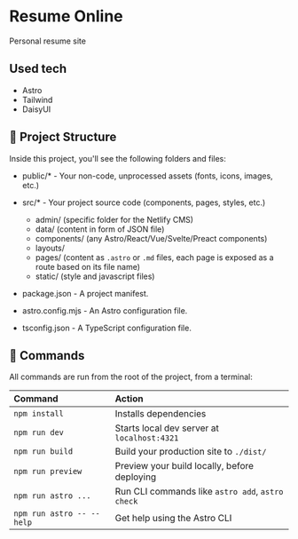 # Resume Online
Personal resume site

## Used tech
- Astro
- Tailwind
- DaisyUI

## 🚀 Project Structure

Inside this project, you'll see the following folders and files:

- public/* - Your non-code, unprocessed assets (fonts, icons, images, etc.)
- src/* - Your project source code (components, pages, styles, etc.)
  - admin/ (specific folder for the Netlify CMS)
  - data/ (content in form of JSON file)
  - components/ (any Astro/React/Vue/Svelte/Preact components)
  - layouts/
  - pages/ (content as `.astro` or `.md` files, each page is exposed as a route based on its file name)
  - static/ (style and javascript files)

- package.json - A project manifest.
- astro.config.mjs - An Astro configuration file. 
- tsconfig.json - A TypeScript configuration file.

## 🧞 Commands

All commands are run from the root of the project, from a terminal:

| Command                   | Action                                           |
| :------------------------ | :----------------------------------------------- |
| `npm install`             | Installs dependencies                            |
| `npm run dev`             | Starts local dev server at `localhost:4321`      |
| `npm run build`           | Build your production site to `./dist/`          |
| `npm run preview`         | Preview your build locally, before deploying     |
| `npm run astro ...`       | Run CLI commands like `astro add`, `astro check` |
| `npm run astro -- --help` | Get help using the Astro CLI                     |
